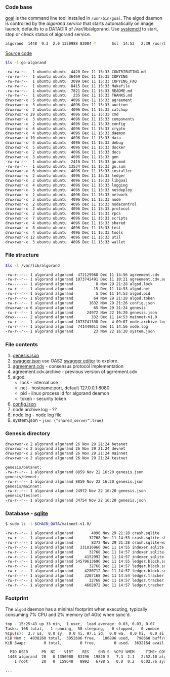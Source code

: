 ### Code base

[goal](https://developer.algorand.org/docs/using-goal) is the command line tool installed in `/usr/bin/goal`.
The algod daemon is controlled by the *algorand service* that starts
automatically on image launch, defaults to a DATADIR of
/var/lib/algorand.  Use
[systemctl](http://manpages.ubuntu.com/manpages/bionic/man1/systemctl.1.html)
to start, stop or check status of algorand service.

```bash
algorand  1448  9.3  2.0 1350988 83084 ?       Ssl  14:53   2:39 /usr/bin/algod -d /var/lib/algorand
```

[Source code](https://github.com/algorand/go-algorand)

```bash
$ls -l go-algorand

-rw-rw-r--  1 ubuntu ubuntu  4420 Dec 11 15:33 CONTRIBUTING.md
-rw-rw-r--  1 ubuntu ubuntu 36469 Dec 11 15:33 COPYING
-rw-rw-r--  1 ubuntu ubuntu  3099 Dec 11 15:33 COPYING_FAQ
-rw-rw-r--  1 ubuntu ubuntu  8415 Dec 11 15:33 Makefile
-rw-rw-r--  1 ubuntu ubuntu  7821 Dec 11 15:33 README.md
-rw-rw-r--  1 ubuntu ubuntu   235 Dec 11 15:33 THANKS.md
drwxrwxr-x  5 ubuntu ubuntu  4096 Dec 11 15:33 agreement
drwxrwxr-x  3 ubuntu ubuntu  4096 Dec 11 15:33 auction
drwxrwxr-x  2 ubuntu ubuntu  4096 Dec 11 15:33 catchup
drwxrwxr-x 29 ubuntu ubuntu  4096 Dec 11 15:33 cmd
drwxrwxr-x  3 ubuntu ubuntu  4096 Dec 11 15:33 components
drwxrwxr-x  2 ubuntu ubuntu  4096 Dec 11 15:33 config
drwxrwxr-x  6 ubuntu ubuntu  4096 Dec 11 15:33 crypto
drwxrwxr-x  4 ubuntu ubuntu  4096 Dec 11 15:33 daemon
drwxrwxr-x 10 ubuntu ubuntu  4096 Dec 11 15:33 data
drwxrwxr-x  5 ubuntu ubuntu  4096 Dec 11 15:33 debug
drwxrwxr-x  5 ubuntu ubuntu  4096 Dec 11 15:33 docker
drwxrwxr-x  2 ubuntu ubuntu  4096 Dec 11 15:33 docs
drwxrwxr-x  3 ubuntu ubuntu  4096 Dec 11 15:33 gen
-rw-rw-r--  1 ubuntu ubuntu  2416 Dec 11 15:33 go.mod
-rw-rw-r--  1 ubuntu ubuntu 13534 Dec 11 15:33 go.sum
drwxrwxr-x  6 ubuntu ubuntu  4096 Dec 11 15:33 installer
drwxrwxr-x  2 ubuntu ubuntu  4096 Dec 11 15:33 ledger
drwxrwxr-x  2 ubuntu ubuntu  4096 Dec 11 15:33 libgoal
drwxrwxr-x  4 ubuntu ubuntu  4096 Dec 11 15:33 logging
drwxrwxr-x  3 ubuntu ubuntu  4096 Dec 11 15:33 netdeploy
drwxrwxr-x  2 ubuntu ubuntu  4096 Dec 11 15:33 network
drwxrwxr-x  3 ubuntu ubuntu  4096 Dec 11 15:33 node
drwxrwxr-x  2 ubuntu ubuntu  4096 Dec 11 15:33 nodecontrol
drwxrwxr-x  2 ubuntu ubuntu  4096 Dec 11 15:33 protocol
drwxrwxr-x  2 ubuntu ubuntu  4096 Dec 11 15:33 rpcs
drwxrwxr-x  7 ubuntu ubuntu  4096 Dec 11 15:33 scripts
drwxrwxr-x  4 ubuntu ubuntu  4096 Dec 11 15:33 shared
drwxrwxr-x  8 ubuntu ubuntu  4096 Dec 11 15:33 test
drwxrwxr-x  4 ubuntu ubuntu  4096 Dec 11 15:33 tools
drwxrwxr-x 12 ubuntu ubuntu  4096 Dec 11 15:33 util
drwxrwxr-x  3 ubuntu ubuntu  4096 Dec 11 15:33 wallet
```


### File structure

```bash
$ls -l /var/lib/algorand

-rw-r--r-- 1 algorand algorand  472129968 Dec 11 14:56 agreement.cdv
-rw-r--r-- 1 algorand algorand 1073742491 Dec 11 10:21 agreement.cdv.archive
-rw------- 1 algorand algorand          0 Nov 29 21:28 algod.lock
-rw-r--r-- 1 algorand algorand         15 Dec 11 14:53 algod.net
-rw-r--r-- 1 algorand algorand          5 Dec 11 14:53 algod.pid
-rw-r--r-- 1 algorand algorand         64 Nov 29 21:28 algod.token
-rw-r--r-- 1 algorand algorand       1632 Nov 29 21:26 config.json
drwxrwxr-x 6 algorand algorand         65 Nov 29 21:24 genesis
-rw-r--r-- 1 algorand algorand      24972 Nov 22 16:20 genesis.json
drwx------ 2 algorand algorand        332 Dec 11 14:53 mainnet-v1.0
-rw-r--r-- 1 algorand algorand 1073741338 Dec  4 09:07 node.archive.log
-rw-r--r-- 1 algorand algorand  741449011 Dec 11 14:56 node.log
-rw-r--r-- 1 algorand algorand         23 Nov 22 16:20 system.json
```

### File contents

1. [genesis.json](genesis.json)
2. [swagger.json](../capabilities/swagger.json) use OAS2 [swagger editor](https://editor.swagger.io) to explore.
3. [agreement.cdv](https://github.com/algorand/go-algorand/blob/master/agreement/README.md) - consensus protocol implementation 
4. agreement.cdv.archive - previous version of agrrement.cdv
5. algod.
   * lock - internal use
   * net - hostname:port, default 127.0.0.1:8080
   * pid - linux process id for algorand deamon
   * token - security token
6. [config.json](../configurations/default.json)
7. node.archive.log - ??
8. node.log - node log file
9. system.json - ```json {"shared_server":true}```
 

### Genesis directory

```bash
drwxrwxr-x 2 algorand algorand 26 Nov 29 21:24 betanet
drwxrwxr-x 2 algorand algorand 26 Nov 29 21:24 devnet
drwxrwxr-x 2 algorand algorand 26 Nov 29 21:24 mainnet
drwxrwxr-x 2 algorand algorand 26 Nov 29 21:24 testnet

genesis/betanet:
-rw-r--r-- 1 algorand algorand 8859 Nov 22 16:20 genesis.json
genesis/devnet:
-rw-r--r-- 1 algorand algorand 8859 Nov 22 16:20 genesis.json
genesis/mainnet:
-rw-r--r-- 1 algorand algorand 24972 Nov 22 16:20 genesis.json
genesis/testnet:
-rw-r--r-- 1 algorand algorand 34754 Nov 22 16:20 genesis.json
```

### Database - [sqlite](https://www.sqlite.org)

```bash
$ sudo ls -l $CHAIN_DATA/mainnet-v1.0/

-rw-r--r-- 1 algorand algorand        4096 Nov 29 21:28 crash.sqlite
-rw-r--r-- 1 algorand algorand       32768 Dec 11 14:53 crash.sqlite-shm
-rw-r--r-- 1 algorand algorand        8272 Nov 29 21:28 crash.sqlite-wal
-rw-r--r-- 1 algorand algorand   331816960 Dec 11 14:55 indexer.sqlite
-rw-r--r-- 1 algorand algorand       32768 Dec 11 14:57 indexer.sqlite-shm
-rw-r--r-- 1 algorand algorand     4152992 Dec 11 14:57 indexer.sqlite-wal
-rw-r--r-- 1 algorand algorand 54579613696 Dec 11 14:55 ledger.block.sqlite
-rw-r--r-- 1 algorand algorand       32768 Dec 11 14:57 ledger.block.sqlite-shm
-rw-r--r-- 1 algorand algorand     4280712 Dec 11 14:57 ledger.block.sqlite-wal
-rw-r--r-- 1 algorand algorand     3207168 Dec 11 14:54 ledger.tracker.sqlite
-rw-r--r-- 1 algorand algorand       32768 Dec 11 14:57 ledger.tracker.sqlite-shm
-rw-r--r-- 1 algorand algorand     4602072 Dec 11 14:57 ledger.tracker.sqlite-wal
```

### Footprint

The `algod` daemon has a minimal footprint when executing, typically consuming 7% CPU and 2% memory (of 4Gb) when sync'd.


```bash
top - 15:25:43 up 33 min,  1 user,  load average: 0.03, 0.03, 0.07
Tasks: 108 total,   1 running,  58 sleeping,   0 stopped,   0 zombie
%Cpu(s):  2.7 us,  0.0 sy,  0.0 ni, 97.1 id,  0.0 wa,  0.0 hi,  0.0 si,  0.2 st
KiB Mem :  4038260 total,  3052696 free,   186896 used,   798668 buff/cache
KiB Swap:        0 total,        0 free,        0 used.  3632164 avail Mem 

  PID USER      PR  NI    VIRT    RES    SHR S  %CPU %MEM     TIME+ COMMAND    
 1448 algorand  20   0 1350988  83196  19820 S   7.3  2.1   2:52.10 algod      
    1 root      20   0  159648   8992   6788 S   0.0  0.2   0:02.76 systemd    

...
```
  